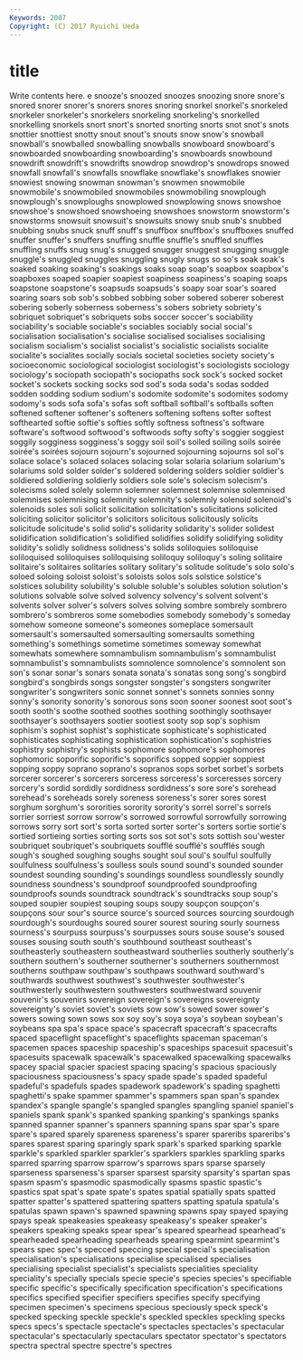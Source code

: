 ```yaml
---
Keywords: 2007 
Copyright: (C) 2017 Ryuichi Ueda
---
```


# title

Write contents here.
e
snooze's snoozed snoozes snoozing snore snore's snored snorer snorer's snorers
snores snoring snorkel snorkel's snorkeled snorkeler snorkeler's snorkelers snorkeling snorkeling's
snorkelled snorkelling snorkels snort snort's snorted snorting snorts snot snot's
snots snottier snottiest snotty snout snout's snouts snow snow's snowball
snowball's snowballed snowballing snowballs snowboard snowboard's snowboarded snowboarding snowboarding's snowboards
snowbound snowdrift snowdrift's snowdrifts snowdrop snowdrop's snowdrops snowed snowfall snowfall's
snowfalls snowflake snowflake's snowflakes snowier snowiest snowing snowman snowman's snowmen
snowmobile snowmobile's snowmobiled snowmobiles snowmobiling snowplough snowplough's snowploughs snowplowed snowplowing
snows snowshoe snowshoe's snowshoed snowshoeing snowshoes snowstorm snowstorm's snowstorms snowsuit
snowsuit's snowsuits snowy snub snub's snubbed snubbing snubs snuck snuff
snuff's snuffbox snuffbox's snuffboxes snuffed snuffer snuffer's snuffers snuffing snuffle
snuffle's snuffled snuffles snuffling snuffs snug snug's snugged snugger snuggest
snugging snuggle snuggle's snuggled snuggles snuggling snugly snugs so so's
soak soak's soaked soaking soaking's soakings soaks soap soap's soapbox
soapbox's soapboxes soaped soapier soapiest soapiness soapiness's soaping soaps soapstone
soapstone's soapsuds soapsuds's soapy soar soar's soared soaring soars sob
sob's sobbed sobbing sober sobered soberer soberest sobering soberly soberness
soberness's sobers sobriety sobriety's sobriquet sobriquet's sobriquets sobs soccer soccer's
sociability sociability's sociable sociable's sociables sociably social social's socialisation socialisation's
socialise socialised socialises socialising socialism socialism's socialist socialist's socialistic socialists
socialite socialite's socialites socially socials societal societies society society's socioeconomic
sociological sociologist sociologist's sociologists sociology sociology's sociopath sociopath's sociopaths sock
sock's socked socket socket's sockets socking socks sod sod's soda
soda's sodas sodded sodden sodding sodium sodium's sodomite sodomite's sodomites
sodomy sodomy's sods sofa sofa's sofas soft softball softball's softballs
soften softened softener softener's softeners softening softens softer softest softhearted
softie softie's softies softly softness softness's software software's softwood softwood's
softwoods softy softy's soggier soggiest soggily sogginess sogginess's soggy soil
soil's soiled soiling soils soirée soirée's soirées sojourn sojourn's sojourned
sojourning sojourns sol sol's solace solace's solaced solaces solacing solar
solaria solarium solarium's solariums sold solder solder's soldered soldering solders
soldier soldier's soldiered soldiering soldierly soldiers sole sole's solecism solecism's
solecisms soled solely solemn solemner solemnest solemnise solemnised solemnises solemnising
solemnity solemnity's solemnly solenoid solenoid's solenoids soles soli solicit solicitation
solicitation's solicitations solicited soliciting solicitor solicitor's solicitors solicitous solicitously solicits
solicitude solicitude's solid solid's solidarity solidarity's solider solidest solidification solidification's
solidified solidifies solidify solidifying solidity solidity's solidly solidness solidness's solids
soliloquies soliloquise soliloquised soliloquises soliloquising soliloquy soliloquy's soling solitaire solitaire's
solitaires solitaries solitary solitary's solitude solitude's solo solo's soloed soloing
soloist soloist's soloists solos sols solstice solstice's solstices solubility solubility's
soluble soluble's solubles solution solution's solutions solvable solve solved solvency
solvency's solvent solvent's solvents solver solver's solvers solves solving sombre
sombrely sombrero sombrero's sombreros some somebodies somebody somebody's someday somehow
someone someone's someones someplace somersault somersault's somersaulted somersaulting somersaults something
something's somethings sometime sometimes someway somewhat somewhats somewhere somnambulism somnambulism's
somnambulist somnambulist's somnambulists somnolence somnolence's somnolent son son's sonar sonar's
sonars sonata sonata's sonatas song song's songbird songbird's songbirds songs
songster songster's songsters songwriter songwriter's songwriters sonic sonnet sonnet's sonnets
sonnies sonny sonny's sonority sonority's sonorous sons soon sooner soonest
soot soot's sooth sooth's soothe soothed soothes soothing soothingly soothsayer
soothsayer's soothsayers sootier sootiest sooty sop sop's sophism sophism's sophist
sophist's sophisticate sophisticate's sophisticated sophisticates sophisticating sophistication sophistication's sophistries sophistry
sophistry's sophists sophomore sophomore's sophomores sophomoric soporific soporific's soporifics sopped
soppier soppiest sopping soppy soprano soprano's sopranos sops sorbet sorbet's
sorbets sorcerer sorcerer's sorcerers sorceress sorceress's sorceresses sorcery sorcery's sordid
sordidly sordidness sordidness's sore sore's sorehead sorehead's soreheads sorely soreness
soreness's sorer sores sorest sorghum sorghum's sororities sorority sorority's sorrel
sorrel's sorrels sorrier sorriest sorrow sorrow's sorrowed sorrowful sorrowfully sorrowing
sorrows sorry sort sort's sorta sorted sorter sorter's sorters sortie
sortie's sortied sortieing sorties sorting sorts sos sot sot's sots
sottish sou'wester soubriquet soubriquet's soubriquets soufflé soufflé's soufflés sough sough's
soughed soughing soughs sought soul soul's soulful soulfully soulfulness soulfulness's
soulless souls sound sound's sounded sounder soundest sounding sounding's soundings
soundless soundlessly soundly soundness soundness's soundproof soundproofed soundproofing soundproofs sounds
soundtrack soundtrack's soundtracks soup soup's souped soupier soupiest souping soups
soupy soupçon soupçon's soupçons sour sour's source source's sourced sources
sourcing sourdough sourdough's sourdoughs soured sourer sourest souring sourly sourness
sourness's sourpuss sourpuss's sourpusses sours souse souse's soused souses sousing
south south's southbound southeast southeast's southeasterly southeastern southeastward southerlies southerly
southerly's southern southern's southerner southerner's southerners southernmost southerns southpaw southpaw's
southpaws southward southward's southwards southwest southwest's southwester southwester's southwesterly southwestern
southwesters southwestward souvenir souvenir's souvenirs sovereign sovereign's sovereigns sovereignty sovereignty's
soviet soviet's soviets sow sow's sowed sower sower's sowers sowing
sown sows sox soy soy's soya soya's soybean soybean's soybeans
spa spa's space space's spacecraft spacecraft's spacecrafts spaced spaceflight spaceflight's
spaceflights spaceman spaceman's spacemen spaces spaceship spaceship's spaceships spacesuit spacesuit's
spacesuits spacewalk spacewalk's spacewalked spacewalking spacewalks spacey spacial spacier spaciest
spacing spacing's spacious spaciously spaciousness spaciousness's spacy spade spade's spaded
spadeful spadeful's spadefuls spades spadework spadework's spading spaghetti spaghetti's spake
spammer spammer's spammers span span's spandex spandex's spangle spangle's spangled
spangles spangling spaniel spaniel's spaniels spank spank's spanked spanking spanking's
spankings spanks spanned spanner spanner's spanners spanning spans spar spar's
spare spare's spared sparely spareness spareness's sparer spareribs spareribs's spares
sparest sparing sparingly spark spark's sparked sparking sparkle sparkle's sparkled
sparkler sparkler's sparklers sparkles sparkling sparks sparred sparring sparrow sparrow's
sparrows spars sparse sparsely sparseness sparseness's sparser sparsest sparsity sparsity's
spartan spas spasm spasm's spasmodic spasmodically spasms spastic spastic's spastics
spat spat's spate spate's spates spatial spatially spats spatted spatter
spatter's spattered spattering spatters spatting spatula spatula's spatulas spawn spawn's
spawned spawning spawns spay spayed spaying spays speak speakeasies speakeasy
speakeasy's speaker speaker's speakers speaking speaks spear spear's speared spearhead
spearhead's spearheaded spearheading spearheads spearing spearmint spearmint's spears spec spec's
specced speccing special special's specialisation specialisation's specialisations specialise specialised specialises
specialising specialist specialist's specialists specialities speciality speciality's specially specials specie
specie's species species's specifiable specific specific's specifically specification specification's specifications
specifics specified specifier specifiers specifies specify specifying specimen specimen's specimens
specious speciously speck speck's specked specking speckle speckle's speckled speckles
speckling specks specs specs's spectacle spectacle's spectacles spectacles's spectacular spectacular's
spectacularly spectaculars spectator spectator's spectators spectra spectral spectre spectre's spectres
